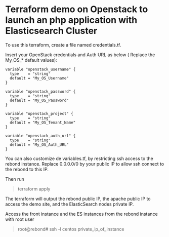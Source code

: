 # Terraform demo on Openstack to launch an php application with Elasticsearch Cluster

To use this terraform, create a file named credentials.tf.

Insert your OpenStack credentials and Auth URL as below ( Replace the My_OS_* default values):


    variable "openstack_username" {
      type    = "string"
      default = "My_OS_Username"
    }

    variable "openstack_password" {
      type    = "string"
      default = "My_OS_Password"
    }

    variable "openstack_project" {
      type    = "string"
      default = "My_OS_Tenant_Name"
    }

    variable "openstack_auth_url" {
      type    = "string"
      default = "My_OS_Auth_URL"
    }


You can also customize de variables.tf, by restricting ssh access to the rebond instance. Replace 0.0.0.0/0 by your  public IP to allow ssh connect to the rebond to this IP.

Then run

> terraform apply

The terraform will output the rebond public IP, the apache public IP to access the demo site, and the ElasticSearch  nodes private IP.


Access the front instance and the ES instances from the rebond instance with root user

> root@rebond# ssh -l centos private_ip_of_instance
